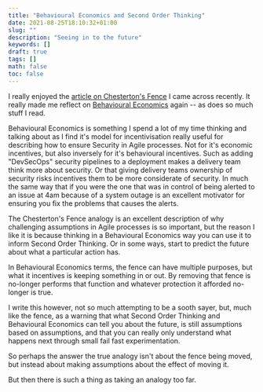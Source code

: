 ```yaml
---
title: "Behavioural Economics and Second Order Thinking"
date: 2021-08-25T18:10:32+01:00
slug: ""
description: "Seeing in to the future"
keywords: []
draft: true
tags: []
math: false
toc: false
---
```


I really enjoyed the [article on Chesterton's Fence](https://fs.blog/2020/03/chestertons-fence/) I came across recently. It really made me reflect on [Behavioural Economics](https://en.wikipedia.org/wiki/Behavioral_economics) again -- as does so much stuff I read.

Behavioural Economics is something I spend a lot of my time thinking and talking about as I find it's model for incentivisation really useful for describing how to ensure Security in Agile processes. Not for it's economic incentives, but also inversely for it's behavioural incentives. Such as adding "DevSecOps" security pipelines to a deployment makes a delivery team think more about security. Or that giving delivery teams ownership of security risks incentives them to be more considerate of security. In much the same way that if you were the one that was in control of being alerted to an issue at 4am because of a system outage is an excellent motivator for ensuring you fix the problems that causes the alerts.

The Chesterton's Fence analogy is an excellent description of why challenging assumptions in Agile processes is so important, but the reason I like it is because thinking in a Behavioural Economics way you can use it to inform Second Order Thinking. Or in some ways, start to predict the future about what a particular action has.

In Behavioural Economics terms, the fence can have multiple purposes, but what it incentives is keeping something in or out. By removing that fence is no-longer performs that function and whatever protection it afforded no-longer is true.

I write this however, not so much attempting to be a sooth sayer, but, much like the fence, as a warning that what Second Order Thinking and Behavioural Economics can tell you about the future, is still assumptions based on assumptions, and that you can really only understand what happens next through small fail fast experimentation.

So perhaps the answer the true analogy isn't about the fence being moved, but instead about making assumptions about the effect of moving it. 

But then there is such a thing as taking an analogy too far.
